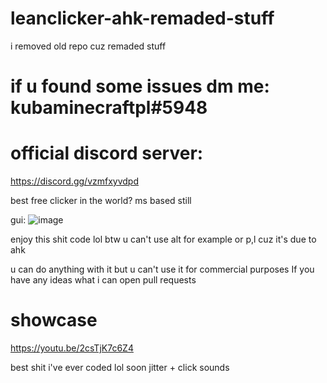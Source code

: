 # leanclicker-ahk-remaded-stuff
i removed old repo cuz remaded stuff

# if u found some issues dm me: kubaminecraftpl#5948

# official discord server: 
https://discord.gg/vzmfxyvdpd

best free clicker in the world?
ms based still

gui:  ![image](https://user-images.githubusercontent.com/76454142/162644892-1105c10e-2ec9-41e8-b491-b09dc2fdf58e.png)

enjoy this shit code lol
btw u can't use alt for example or p,l 
cuz it's due to ahk

u can do anything with it
but u can't use it for commercial purposes
If you have any ideas what i can open pull requests


# showcase
https://youtu.be/2csTjK7c6Z4

best shit i've ever coded lol
soon jitter + click sounds 
